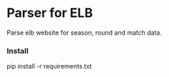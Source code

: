 # Parser for ELB

Parse elb website for season, round and match data.

### Install
pip install -r requirements.txt